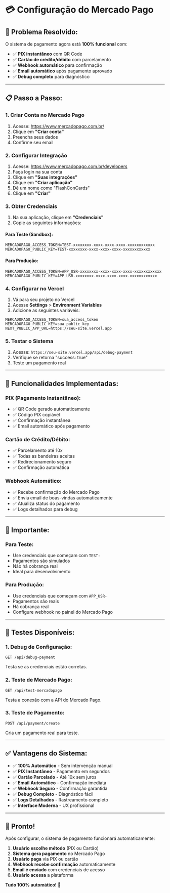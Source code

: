 # 💳 Configuração do Mercado Pago

## 🎯 **Problema Resolvido:**

O sistema de pagamento agora está **100% funcional** com:
- ✅ **PIX instantâneo** com QR Code
- ✅ **Cartão de crédito/débito** com parcelamento
- ✅ **Webhook automático** para confirmação
- ✅ **Email automático** após pagamento aprovado
- ✅ **Debug completo** para diagnóstico

---

## 📋 **Passo a Passo:**

### 1. **Criar Conta no Mercado Pago**
1. Acesse: https://www.mercadopago.com.br/
2. Clique em **"Criar conta"**
3. Preencha seus dados
4. Confirme seu email

### 2. **Configurar Integração**
1. Acesse: https://www.mercadopago.com.br/developers
2. Faça login na sua conta
3. Clique em **"Suas integrações"**
4. Clique em **"Criar aplicação"**
5. Dê um nome como "FlashConCards"
6. Clique em **"Criar"**

### 3. **Obter Credenciais**
1. Na sua aplicação, clique em **"Credenciais"**
2. Copie as seguintes informações:

#### **Para Teste (Sandbox):**
```
MERCADOPAGO_ACCESS_TOKEN=TEST-xxxxxxxx-xxxx-xxxx-xxxx-xxxxxxxxxxxx
MERCADOPAGO_PUBLIC_KEY=TEST-xxxxxxxx-xxxx-xxxx-xxxx-xxxxxxxxxxxx
```

#### **Para Produção:**
```
MERCADOPAGO_ACCESS_TOKEN=APP_USR-xxxxxxxx-xxxx-xxxx-xxxx-xxxxxxxxxxxx
MERCADOPAGO_PUBLIC_KEY=APP_USR-xxxxxxxx-xxxx-xxxx-xxxx-xxxxxxxxxxxx
```

### 4. **Configurar no Vercel**
1. Vá para seu projeto no Vercel
2. Acesse **Settings** > **Environment Variables**
3. Adicione as seguintes variáveis:

```
MERCADOPAGO_ACCESS_TOKEN=sua_access_token
MERCADOPAGO_PUBLIC_KEY=sua_public_key
NEXT_PUBLIC_APP_URL=https://seu-site.vercel.app
```

### 5. **Testar o Sistema**
1. Acesse: `https://seu-site.vercel.app/api/debug-payment`
2. Verifique se retorna "success: true"
3. Teste um pagamento real

---

## 🔧 **Funcionalidades Implementadas:**

### **PIX (Pagamento Instantâneo):**
- ✅ QR Code gerado automaticamente
- ✅ Código PIX copiável
- ✅ Confirmação instantânea
- ✅ Email automático após pagamento

### **Cartão de Crédito/Débito:**
- ✅ Parcelamento até 10x
- ✅ Todas as bandeiras aceitas
- ✅ Redirecionamento seguro
- ✅ Confirmação automática

### **Webhook Automático:**
- ✅ Recebe confirmação do Mercado Pago
- ✅ Envia email de boas-vindas automaticamente
- ✅ Atualiza status do pagamento
- ✅ Logs detalhados para debug

---

## 🚨 **Importante:**

### **Para Teste:**
- Use credenciais que começam com `TEST-`
- Pagamentos são simulados
- Não há cobrança real
- Ideal para desenvolvimento

### **Para Produção:**
- Use credenciais que começam com `APP_USR-`
- Pagamentos são reais
- Há cobrança real
- Configure webhook no painel do Mercado Pago

---

## 🧪 **Testes Disponíveis:**

### **1. Debug de Configuração:**
```
GET /api/debug-payment
```
Testa se as credenciais estão corretas.

### **2. Teste de Mercado Pago:**
```
GET /api/test-mercadopago
```
Testa a conexão com a API do Mercado Pago.

### **3. Teste de Pagamento:**
```
POST /api/payment/create
```
Cria um pagamento real para teste.

---

## ✅ **Vantagens do Sistema:**

- ✅ **100% Automático** - Sem intervenção manual
- ✅ **PIX Instantâneo** - Pagamento em segundos
- ✅ **Cartão Parcelado** - Até 10x sem juros
- ✅ **Email Automático** - Confirmação imediata
- ✅ **Webhook Seguro** - Confirmação garantida
- ✅ **Debug Completo** - Diagnóstico fácil
- ✅ **Logs Detalhados** - Rastreamento completo
- ✅ **Interface Moderna** - UX profissional

---

## 🎉 **Pronto!**

Após configurar, o sistema de pagamento funcionará automaticamente:

1. **Usuário escolhe método** (PIX ou Cartão)
2. **Sistema gera pagamento** no Mercado Pago
3. **Usuário paga** via PIX ou cartão
4. **Webhook recebe confirmação** automaticamente
5. **Email é enviado** com credenciais de acesso
6. **Usuário acessa** a plataforma

**Tudo 100% automático!** 🚀 